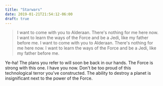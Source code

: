 ```yaml
---
title: "Starwars"
date: 2019-01-21T21:54:12-06:00
draft: true
---
```


> I want to come with you to Alderaan. There's nothing for me here now. I want to learn the ways of the Force and be a Jedi, like my father before me. I want to come with you to Alderaan. There's nothing for me here now. I want to learn the ways of the Force and be a Jedi, like my father before me.

Ye-ha! The plans you refer to will soon be back in our hands. The Force is strong with this one. I have you now. Don't be too proud of this technological terror you've constructed. The ability to destroy a planet is insignificant next to the power of the Force.
